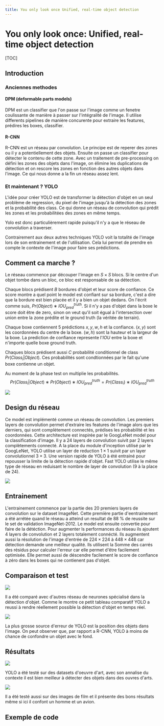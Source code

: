 ```yaml
---
title: You only look once Unified, real-time object detection
---
```

You only look once: Unified, real-time object detection
===

[TOC]

## Introduction

### Anciennes methodes

#### DPM (deformable parts models)

DPM est un classifier que l'on passe sur l'image comme un fenetre coulissante de manière à passer sur l'intégralité de l'image. Il utilise differents pipelines de manière concurente pour extraire les features, prédires les boxes, classifier.

#### R-CNN

R-CNN est un réseau par convolution. Le principe est de reperer des zones ou il y a potentiellement des objets. Ensuite on passe un classifier pour détecter le contenu de cette zone. Avec un traitement de pre-processing on défini les zones des objets dans l'image, on élimine les duplications de détection et on rescore les zones en fonction des autres objets dans l'image. Ce qui nous donne a la fin un réseau assez lent.

### Et maintenant ? YOLO

L'idée pour créer YOLO est de transformer la détection d'objet en un seul problème de regression, du pixel de l'image jusqu'à la détection des zones et la probabilité des class. Ce qui donne un réseau de convolution qui prédit les zones et les probabilitées des zones en même temps.

Yolo est donc particulièrement rapide puisqu'il n'y a que le réseau de convolution a traverser.

Contrairement aux deux autres techniques YOLO voit la totalité de l'image lors de son entrainement et de l'utilisation. Cela lui permet de prendre en compte le contexte de l'image pour faire ses prédictions.

## Comment ca marche ?

Le réseau commence par découper l'image en $S \times S$ blocs. Si le centre d'un objet tombe dans un bloc, ce bloc est responsable de sa détection.

Chaque blocs prédisent $B$ bordures d'objet et leur score de confiance. Ce score montre a quel point le model est confiant sur sa bordure, c'est a dire que la bordure est bien placée et il y a bien un objet dedans. On l'écrit comme suis, $Pr(Object) ∗ IOU^{truth}_{pred}$. Si il n'y a pas d'objet dans la boxe le score doit être de zero, sinon on veut qu'il soit égual à l'intersection over union entre la zone prédite et le ground truth (la véritée de terrain).

Chaque boxe contiennent 5 prédictions $x,y,w,h$ et la confiance. $(x,y)$ sont les coordonnées du centre de la boxe. $(w,h)$ sont la hauteur et la largeur de la boxe. La prediction de confiance represente l'$IOU$ entre la boxe et n'importe quelle boxe ground truth.

Chaques blocs prédisent aussi $C$ probabilité conditionnel de class $Pr(Class_i|Object)$. Ces probabilités sont condtionnées par le fait qu'une boxe contienne un objet.

Au moment de la phase test on multiplie les probabilités.
$$
Pr(Class_i|Object) ∗ Pr(Object) ∗ IOU^{truth}_{pred} = Pr(Class_i) ∗ IOU^{truth}_{pred}
$$

![](https://codimd.math.cnrs.fr/uploads/upload_9904a2052acb1c74479b2b1ca4543b70.png)

## Design du réseau

Ce model est implémenté comme un réseau de convolution. Les premiers layers de convolution permet d'extraire les features de l'image alors que les derniers, qui sont complètement connectés, prédises les probabilité et les coordonnées.
Cette architecture est inspirée par le GoogLeNet model pour la classification d'image. Il y a 24 layers de convolution suivit par 2 layers complètements connecté. A la place du module d'inception utilisé par le GoogLeNet, YOLO utilise un layer de reduction $1 \times 1$ suivit par un layer convolutionnel $3 \times 3$.
Une version rapide de YOLO à été entrainé pour repousser la limite de la détection rapide d'objet. Fast YOLO utilise le même type de réseau en reduisant le nombre de layer de convolution (9 à la place de 24).

![](https://codimd.math.cnrs.fr/uploads/upload_777a88c33a9055ee4440dd02a8271f1a.png)

## Entrainement

L'entrainement commence par la partie des 20 premiers layers de convolution sur le dataset ImageNet. Cette première partie d'eentrainement a été arrétée quand le réseau a atteind un resultat de 88 % de reussite sur le set de validation ImageNet-2012.
Le model est ensuite convertie pour faire de la détéction. Pour augmenter ls performances du réseau ils ajoutent 4 layers de convolution et 2 layers totalement connécté. Ils augmentent aussi la résolution de l'image d'entrée de $224 \times 224$ à $448 \times 448$ car détection demande une meilleur qualité.
Ils utilisent la Somme des carrés des résidus pour calculer l'erreur car elle permet d'être facilement optimisée. Elle permet aussi de déscendre facilement le score de confiance à zéro dans les boxes qui ne contienent pas d'objet.

## Comparaison et test

![](https://codimd.math.cnrs.fr/uploads/upload_8c25063deb35757e5cd1d2605aec177c.png)

Il a été comparé avec d'autres réseau de neurones spécialisé dans la détection d'objet. Comme le montre ce petit tableau comparatif YOLO a reussi à rendre réellement possible la détection d'objet en temps réel.

![](https://codimd.math.cnrs.fr/uploads/upload_4a1c47491e985c870111c29aa6b12fd6.png)

La plus grosse source d'erreur de YOLO est la position des objets dans l'image. On peut observer que, par rapport a R-CNN, YOLO à moins de chance de confondre un objet avec le fond.


## Résultats

![](https://codimd.math.cnrs.fr/uploads/upload_4d862bd9eb75533a86a59fc038a6d5b2.png)

YOLO a été testé sur des datasets d'oeuvre d'art, avec son annalise du contexte il est bien meilleur à détecter des objets dans des ouvres d'arts.

![](https://codimd.math.cnrs.fr/uploads/upload_d3b286f5366958500996e41f41a7585b.png)

Il a été testé aussi sur des images de film et il présente des bons résultats même si ici il confont un homme et un avion.

## Exemple de code